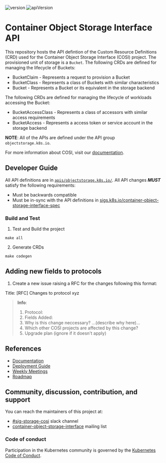 ![version](https://img.shields.io/badge/status-pre--alpha-lightgrey) ![apiVersion](https://img.shields.io/badge/apiVersion-v1alpha1-lightgreen)


# Container Object Storage Interface API

This repository hosts the API defintion of the Custom Resource Definitions (CRD) used for the Container Object Storage Interface (COSI) project. The provisioned unit of storage is a `Bucket`. The following CRDs are defined for managing the lifecycle of Buckets:

 - BucketClaim - Represents a request to provision a Bucket
 - BucketClass - Represents a class of Buckets with similar characteristics
 - Bucket - Represents a Bucket or its equivalent in the storage backend

 The following CRDs are defined for managing the lifecycle of workloads accessing the Bucket:

 - BucketAccessClass - Represents a class of accessors with similar access requirements
 - BucketAccess - Represents a access token or service account in the storage backend

**NOTE**: All of the APIs are defined under the API group `objectstorage.k8s.io`.

For more information about COSI, visit our [documentation](https://container-object-storage-interface.github.io/docs).
## Developer Guide

All API definitions are in [`apis/objectstorage.k8s.io/`](./apis/objectstorage.k8s.io/). All API changes **_MUST_** satisfy the following requirements:

 - Must be backwards compatible
 - Must be in-sync with the API definitions in [sigs.k8s.io/container-object-storage-interface-spec](https://sigs.k8s.io/container-object-storage-interface-spec)

### Build and Test

1. Test and Build the project

```
make all
```

2. Generate CRDs

```
make codegen
```

## Adding new fields to protocols

1. Create a new issue raising a RFC for the changes following this format:

Title: [RFC] Changes to protocol xyz
> **Info**:
> 1. Protocol:
> 2. Fields Added:
> 3. Why is this change neccessary?
>    ...(describe why here)...
> 4. Which other COSI projects are affected by this change?
> 5. Upgrade plan
>    (ignore if it doesn't apply)

## References

 - [Documentation](https://container-object-storage-interface.github.io/)
 - [Deployment Guide](https://container-object-storage-interface.github.io/docs/deployment-guide)
 - [Weekly Meetings](https://container-object-storage-interface.github.io/docs/community/weekly-meetings)
 - [Roadmap](https://github.com/orgs/kubernetes-sigs/projects/8)

## Community, discussion, contribution, and support

You can reach the maintainers of this project at:

 - [#sig-storage-cosi](https://kubernetes.slack.com/messages/sig-storage-cosi) slack channel
 - [container-object-storage-interface](https://groups.google.com/g/container-object-storage-interface-wg?pli=1) mailing list

### Code of conduct

Participation in the Kubernetes community is governed by the [Kubernetes Code of Conduct](code-of-conduct.md).
